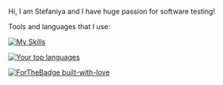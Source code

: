 Hi, I am Stefaniya and I have huge passion for software testing!


Tools and languages that I use:


[![My Skills](https://skillicons.dev/icons?i=cs,js,html,css,postman,docker,dotnet,visualstudio,vscode,nodejs,github,selenium,grafana,prometheus,jenkins,mongodb,mysql,windows,wordpress)](https://skillicons.dev)



[![Your top languages](https://github-readme-stats.vercel.app/api/top-langs/?username=StefRuseva88&theme=onedark)](https://github.com/anuraghazra/github-readme-stats)


[![ForTheBadge built-with-love](http://ForTheBadge.com/images/badges/built-with-love.svg)](https://GitHub.com/Naereen/)
